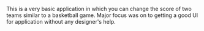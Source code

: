 This is a very basic application in which you can change the score of two teams similar to a basketball game. Major focus was on to getting a good UI for application without any designer's help.
